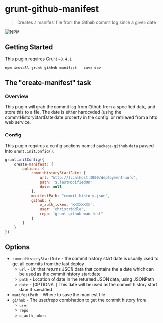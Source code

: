# grunt-github-manifest

> Creates a manifest file from the Github commit log since a given date

[![NPM](https://nodei.co/npm/grunt-github-manifest.png)](https://nodei.co/npm/grunt-github-manifest)

## Getting Started
This plugin requires Grunt `~0.4.1`

```shell
npm install grunt-github-manifest --save-dev
```

## The "create-manifest" task

### Overview
This plugin will grab the commit log from Github from a specified date, and store this to a file.
The date is either hardcoded (using the commitHistoryStartDate.date property in the config) or retrieved from a http web service.

### Config
This plugin requires a config sections named `package-github-data` passed into `grunt.initConfig()`.

```js
grunt.initConfig({
    create-manifest: {
        options: {
            commitHistoryStartDate: {
                url: "http://localhost:3000/deployment-info",
                path: "$.lastModifiedOn"
                date: null
            },
            manifestPath: "commit_history.json",
            github: {
                o_auth_token: "XXXXXXXX",
                user: "christriddle",
                repo: "grunt-github-manifest"
            }
        }
    }
})
```

## Options

- `commitHistoryStartDate` - the commit history start date is usually used to get all commits from the last deploy
    - `url` - Url that returns JSON data that contains the a date which can be used as the commit history start date
    - `path` - Location of date in the returned JSON data, using JSONPath
    - `date`  - [OPTIONAL] This date will be used as the commit history start date if specified
- `manifestPath` - Where to save the manifest file
- `github` - The user/repo combination to get the commit history from
    - `user`
    - `repo`
    - `o_auth_token`